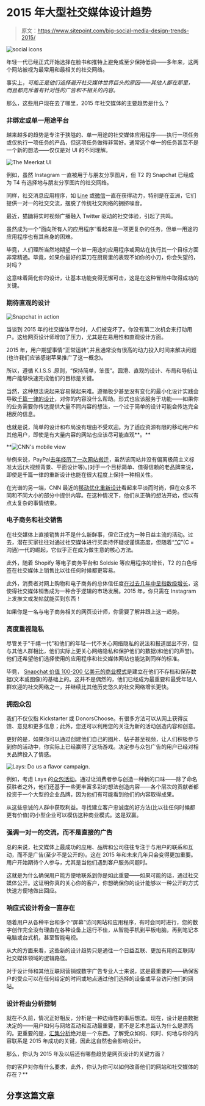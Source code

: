 # 2015 年大型社交媒体设计趋势

> 原文：<https://www.sitepoint.com/big-social-media-design-trends-2015/>

![social icons](img/24f225946822382a6140213dea36b868.png)

年轻一代已经正式开始选择在脸书和推特上避免或至少保持低调——多年来，这两个网站被视为最常用和最相关的社交网络。

事实上，*可能正是他们选择避开社交媒体世界巨头的原因——其他人都在那里，而且都充斥着有针对性的广告和不相关的内容。*

那么，这些用户现在去了哪里，2015 年社交媒体的主要趋势是什么？

### 非绑定或单一用途平台

越来越多的趋势是专注于狭隘的、单一用途的社交媒体应用程序——执行一项任务或仅执行一项任务的产品，但这项任务做得非常好。通常这个单一的任务甚至不是一个新的想法——仅仅是对 UI 的不同理解。

![The Meerkat UI ](img/d8803b8d9252246311861b07e74cacea.png)

例如，虽然 Instagram 一直被用于与朋友分享图片，但 T2 的 Snapchat 已经成为 T4 有选择地与朋友分享图片的社交网络。

同样，社交消息应用程序，如 [Line](http://line.me/en/ "Line is a proprietary application for instant communications") 或[微信](http://www.wechat.com/en/ "WeChat is a mobile text and voice messaging communication service developed by Tencent in China")一直在获得动力，特别是在亚洲，它们提供一对一的社交交流，摆脱了传统社交网络的拥挤噪音。

最近，猫鼬将实时视频广播融入 Twitter 驱动的社交体验，引起了共鸣。

虽然成为一个“面向所有人的应用程序”看起来是一项更复杂的任务，但单一用途的应用程序也有其自身的困难。

毕竟，人们理所当然地期望一个单一用途的应用程序或网站在执行其一个目标方面非常精通。毕竟，如果你最好的菜刀在厨房里的表现不如你的小刀，你会失望的，对吗？

这意味着简化你的设计，让基本功能变得无懈可击，这是在这种冒险中取得成功的关键。

### 期待直观的设计

![Snapchat in action](img/bfa7142971830ad2072ab5987a4022ff.png)

当谈到 2015 年的社交媒体平台时，人们被宠坏了。你没有第二次机会来打动用户。这给网页设计师增加了压力，尤其是在易用性和直观设计方面。

2015 年，用户期望事情“正常运转”,并且通常没有很高的动力投入时间来解决问题(也许我们应该感谢苹果推广了这一概念)。

所以，遵循 K.I.S.S .原则，“保持简单，笨蛋”。圆滑、直观的设计、布局和导航让用户能够快速完成他们的目标是关键。

当然，这种想法说起来容易做起来难。遵循极少甚至没有变化的最小化设计实践会导致[千篇一律的设计](http://www.webdesignerdepot.com/2015/01/are-design-patterns-destroying-web-design/)，对你的内容没什么帮助。形式也应该服务于功能——如果你的业务需要你传达提供大量不同内容的想法，一个过于简单的设计可能会传达完全相反的信息。

也就是说，简单的设计和布局没有理由不受欢迎。为了适应资源有限的移动用户和其他用户，即使是有大量内容的网站也应该尽可能直观**。**

 **![CNN's mobile view](img/6c4deafd2572681e699bfcfd37aa0f5b.png)

举例来说，PayPal[去年经历了一次网站搬迁](https://www.paypal.com/home)，虽然该网站并没有偏离极简主义标准太远(大视频背景、平面设计等)。)对于一个目标简单、值得信赖的老品牌来说，即使是千篇一律的重新设计也能在很大程度上保持一种相关性。

在光谱的另一端，CNN 最近的[移动优化重新设计](http://www.cnn.com/)看起来平淡而时尚，但在众多不同和不同大小的部分中提供内容。在这种情况下，他们从正确的想法开始，但以有点太复杂的事情结束。

### 电子商务和社交销售

在社交媒体上直接销售并不是什么新鲜事，但它正成为一种日益主流的活动。过去，潜在买家往往对通过社交媒体进行买卖持怀疑或谨慎态度，但随着“[*”C*](http://www.vtdesignworks.com/blog/social-media-2015 "'Generation C' . The 'C' is for communication")”(C =沟通)一代的崛起，它似乎正在成为做生意的核心方法。

此外，随着 Shopify 等电子商务平台和 Soldsie 等应用程序的增长，T2 的白色标签在社交媒体上销售比以往任何时候都更容易。

此外，消费者对网上购物和电子商务的总体信任度[在过去几年中呈指数级增长](http://apparel.edgl.com/news/win-at-e-commerce-by-inspiring-consumer-confidence93748)，这使得社交媒体销售成为一种合乎逻辑的市场发展。2015 年，你只需在 Instagram 上发推文或发帖就能买到东西！

如果你是一名与电子商务相关的网页设计师，你需要了解并跟上这一趋势。

### 高度重视隐私

尽管关于“千禧一代”和他们的年轻一代不关心网络隐私的说法和报道层出不穷，但与其他人群相比，他们实际上更关心网络隐私和保护他们的数据(和他们的声誉)。他们还希望他们选择使用的应用程序和社交媒体网站也能达到同样的标准。

毕竟， [Snapchat 价值 100-200 亿美元的商业模式](http://www.forbes.com/sites/alexkonrad/2014/09/09/snapchat-settles-cofounder-lawsuit/ "Forbes:Snapchat Billionaires Protect Their Stakes By Settling With Ousted Cofounder Reggie Brown")是建立在他们不存档和保存数据(文本或图像)的基础上的。这并不是偶然的，他们已经成为最重要和最受年轻人群欢迎的社交网络之一，并继续比其他历史悠久的社交网络增长更快。

### 拥抱众包

我们不仅仅指 Kickstarter 或 DonorsChoose。有很多方法可以从网上获得反馈、意见和更多信息；此外，您还可以利用您的关注为新的活动创造内容和创意。

更好的是，如果你可以通过创建他们自己的图片、帖子甚至视频，让人们积极参与到你的活动中，你实际上已经赢得了这场游戏。决定参与众包广告的用户已经对相关品牌投入了情感。

![Lays: Do us a flavor campaign.](img/4135b142287104730e13b9413e787304.png)

例如，考虑 Lays 的[众包活动](http://info.tmrdirect.com/inbound-marketing-agency-blog/lays-do-us-a-flavor-crowdsourcing-potato-chips)。通过让消费者参与创造一种新的口味——除了命名获胜者之外，他们还基于一些更丰富多彩的想法创造内容——各个层次的贡献者都投资于一个大型的企业品牌，因为他们有可能看到他们的内容取得成果。

从这些忠诚的人群中获取利益。寻找建立客户忠诚度的好方法(比以往任何时候都更有价值)的小型企业可以模仿这种商业模式。这是双赢。

### 强调一对一的交流，而不是直接的广告

总的来说，社交媒体上最成功的应用、品牌和公司往往专注于与用户的联系和互动，而不是广告(至少不是公开的)。这在 2015 年和未来几年只会变得更加重要。用户开始期待个人参与，尤其是当他们遇到客户服务问题时。

这就是为什么确保用户能方便地联系到你是如此重要——如果可能的话，通过社交媒体公开。这证明你真的关心你的客户，你想确保你的设计能够以一种公开的方式快速方便地做出回应。

### 响应式设计将会一直存在

随着用户从各种平台和多个“屏幕”访问网站和应用程序，有时会同时进行，您的数字创作完全没有理由在各种设备上运行不佳，从智能手机到平板电脑，再到笔记本电脑或台式机，甚至智能电视。

从大的方面来看，这些新的设计趋势只是通往一个日益互联、更加有用的互联网/社交媒体领域的逻辑路径。

对于设计师和其他互联网营销或数字广告专业人士来说，这是最重要的——确保客户的受众可以在任何给定的时间或地点通过他们选择的设备或平台访问他们的网站。

### 设计将由分析控制

就在不久前，情况正好相反，分析是一种边缘性的事后想法。现在，设计是由数据决定的——用户如何与网站互动和互动最重要，而不是艺术总监认为什么是漂亮的。更重要的是，[汇集分析](http://www.webdesignerdepot.com/2015/01/10-web-design-trends-youll-actually-see-in-2015-and-how-to-survive-them/)绝对是一个东西。了解受众如何、何时、何地与你的内容联系是 2015 年成功的关键，因此这自然也会影响设计。

那么，你认为 2015 年及以后还有哪些趋势是网页设计的关键方面？

你的客户对你有什么要求，此外，你认为你可以如何改善他们的网站和社交媒体的存在？** 

## **分享这篇文章**